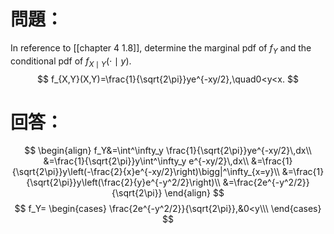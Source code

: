 # 問題：
In reference to [[chapter 4 1.8]], determine the marginal pdf of $f_Y$ and the conditional pdf of $f_{X\mid Y}(\cdot\mid y)$.
$$
f_{X,Y}(X,Y)=\frac{1}{\sqrt{2\pi}}ye^{-xy/2},\quad0<y<x.
$$
# 回答：
$$
\begin{align}
f_Y&=\int^\infty_y \frac{1}{\sqrt{2\pi}}ye^{-xy/2}\,dx\\
&=\frac{1}{\sqrt{2\pi}}y\int^\infty_y e^{-xy/2}\,dx\\
&=\frac{1}{\sqrt{2\pi}}y\left(-\frac{2}{x}e^{-xy/2}\right)\bigg|^\infty_{x=y}\\
&=\frac{1}{\sqrt{2\pi}}y\left(\frac{2}{y}e^{-y^2/2}\right)\\
&=\frac{2e^{-y^2/2}}{\sqrt{2\pi}}
\end{align}
$$
$$
f_Y=
\begin{cases}
\frac{2e^{-y^2/2}}{\sqrt{2\pi}},&0<y\\\
\end{cases}
$$
